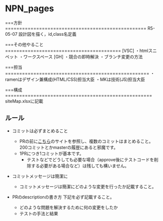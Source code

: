 # NPN_pages

===方針==================================================
R5-05-07
設計図を描く，id,class名定義


===その他やること=========================================
[VSC]
・htmlスニペット
・ワークスペース
[GH]
・競合の即時解決
・ブランチ変更の方法


===担当===================================================
・ramenはデザイン兼構成(HTML/CSS)担当大臣
・MKは技術(JS)担当大臣


===構成====================================================
siteMap.xlsxに記載

## ルール

- コミットは必ずまとめること
  - PRの前に[こちら](https://qiita.com/kaiou_fight/items/b5baef954a324af73d00)のサイトを参照し、複数のコミットはまとめること。200コミットとかmasterの履歴にあると邪魔です。
  - 1PRにつき1コミットが基本です。
    - テストなどでどうしても必要な場合（approve後にテストコードを削除する必要がある場合など）は残しても構いません。

- コミットメッセージは簡潔に
  - コミットメッセージは簡潔にどのような変更を行ったか記載すること。

- PRのdescriptionの書き方
下記を必ず記載すること。
  - どのような問題を解決するために何の変更をしたか
  - テストの手法と結果
